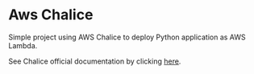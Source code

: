 # Aws Chalice

Simple project using AWS Chalice to deploy Python application as AWS Lambda.

See Chalice official documentation by clicking [here](https://aws.github.io/chalice/).
